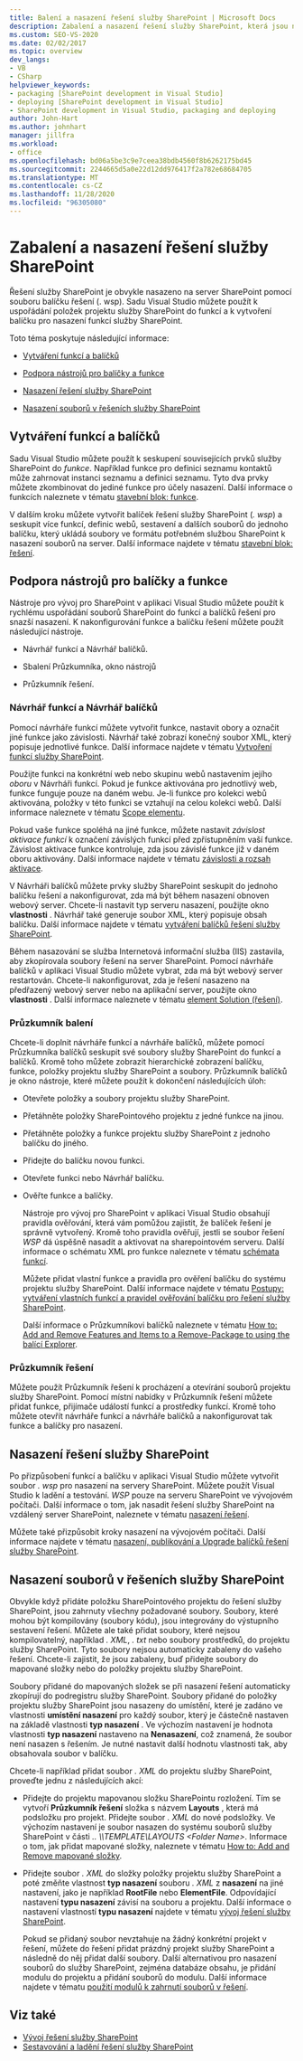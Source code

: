 ```yaml
---
title: Balení a nasazení řešení služby SharePoint | Microsoft Docs
description: Zabalení a nasazení řešení služby SharePoint, která jsou nasazena na server SharePoint pomocí souboru balíčku řešení (. wsp).
ms.custom: SEO-VS-2020
ms.date: 02/02/2017
ms.topic: overview
dev_langs:
- VB
- CSharp
helpviewer_keywords:
- packaging [SharePoint development in Visual Studio]
- deploying [SharePoint development in Visual Studio]
- SharePoint development in Visual Studio, packaging and deploying
author: John-Hart
ms.author: johnhart
manager: jillfra
ms.workload:
- office
ms.openlocfilehash: bd06a5be3c9e7ceea38bdb4560f8b6262175bd45
ms.sourcegitcommit: 2244665d5a0e22d12dd976417f2a782e68684705
ms.translationtype: MT
ms.contentlocale: cs-CZ
ms.lasthandoff: 11/28/2020
ms.locfileid: "96305080"
---
```

# <a name="package-and-deploy-sharepoint-solutions"></a>Zabalení a nasazení řešení služby SharePoint
  Řešení služby SharePoint je obvykle nasazeno na server SharePoint pomocí souboru balíčku řešení (. wsp). Sadu Visual Studio můžete použít k uspořádání položek projektu služby SharePoint do funkcí a k vytvoření balíčku pro nasazení funkcí služby SharePoint.

 Toto téma poskytuje následující informace:

- [Vytváření funkcí a balíčků](#create-features-and-packages)

- [Podpora nástrojů pro balíčky a funkce](#feature-and-packaging-tool-support)

- [Nasazení řešení služby SharePoint](#deploy-sharepoint-solutions)

- [Nasazení souborů v řešeních služby SharePoint](#deploy-files-in-sharepoint-solutions)

## <a name="create-features-and-packages"></a>Vytváření funkcí a balíčků
 Sadu Visual Studio můžete použít k seskupení souvisejících prvků služby SharePoint do *funkce*. Například funkce pro definici seznamu kontaktů může zahrnovat instanci seznamu a definici seznamu. Tyto dva prvky můžete zkombinovat do jediné funkce pro účely nasazení. Další informace o funkcích naleznete v tématu [stavební blok: funkce](/previous-versions/office/developer/sharepoint-2010/ee537350(v=office.14)).

 V dalším kroku můžete vytvořit balíček řešení služby SharePoint (*. wsp*) a seskupit více funkcí, definic webů, sestavení a dalších souborů do jednoho balíčku, který ukládá soubory ve formátu potřebném službou SharePoint k nasazení souborů na server. Další informace najdete v tématu [stavební blok: řešení](/previous-versions/office/developer/sharepoint-2010/ee537008(v=office.14)).

## <a name="feature-and-packaging-tool-support"></a>Podpora nástrojů pro balíčky a funkce
 Nástroje pro vývoj pro SharePoint v aplikaci Visual Studio můžete použít k rychlému uspořádání souborů SharePoint do funkcí a balíčků řešení pro snazší nasazení. K nakonfigurování funkce a balíčku řešení můžete použít následující nástroje.

- Návrhář funkcí a Návrhář balíčků.

- Sbalení Průzkumníka, okno nástrojů

- Průzkumník řešení.

### <a name="feature-designer-and-package-designer"></a>Návrhář funkcí a Návrhář balíčků
 Pomocí návrháře funkcí můžete vytvořit funkce, nastavit obory a označit jiné funkce jako závislosti. Návrhář také zobrazí konečný soubor XML, který popisuje jednotlivé funkce. Další informace najdete v tématu [Vytvoření funkcí služby SharePoint](../sharepoint/creating-sharepoint-features.md).

 Použijte funkci na konkrétní web nebo skupinu webů nastavením jejího *oboru* v Návrháři funkcí. Pokud je funkce aktivována pro jednotlivý web, funkce funguje pouze na daném webu. Je-li funkce pro kolekci webů aktivována, položky v této funkci se vztahují na celou kolekci webů. Další informace naleznete v tématu [Scope elementu](/previous-versions/office/developer/sharepoint-2010/ms476615(v=office.14)).

 Pokud vaše funkce spoléhá na jiné funkce, můžete nastavit *závislost aktivace funkcí* k označení závislých funkcí před zpřístupněním vaší funkce. Závislost aktivace funkce kontroluje, zda jsou závislé funkce již v daném oboru aktivovány. Další informace najdete v tématu [závislosti a rozsah aktivace](/previous-versions/office/developer/sharepoint-2010/aa543162(v=office.14)).

 V Návrháři balíčků můžete prvky služby SharePoint seskupit do jednoho balíčku řešení a nakonfigurovat, zda má být během nasazení obnoven webový server. Chcete-li nastavit typ serveru nasazení, použijte okno **vlastnosti** . Návrhář také generuje soubor XML, který popisuje obsah balíčku. Další informace najdete v tématu [vytváření balíčků řešení služby SharePoint](../sharepoint/creating-sharepoint-solution-packages.md).

 Během nasazování se služba Internetová informační služba (IIS) zastavila, aby zkopírovala soubory řešení na server SharePoint. Pomocí návrháře balíčků v aplikaci Visual Studio můžete vybrat, zda má být webový server restartován. Chcete-li nakonfigurovat, zda je řešení nasazeno na předřazený webový server nebo na aplikační server, použijte okno **vlastnosti** . Další informace naleznete v tématu [element Solution (řešení)](/previous-versions/office/developer/sharepoint-2010/ms412929(v=office.14)).

### <a name="packaging-explorer"></a>Průzkumník balení
 Chcete-li doplnit návrháře funkcí a návrháře balíčků, můžete pomocí Průzkumníka balíčků seskupit své soubory služby SharePoint do funkcí a balíčků. Kromě toho můžete zobrazit hierarchické zobrazení balíčku, funkce, položky projektu služby SharePoint a soubory. Průzkumník balíčků je okno nástroje, které můžete použít k dokončení následujících úloh:

- Otevřete položky a soubory projektu služby SharePoint.

- Přetáhněte položky SharePointového projektu z jedné funkce na jinou.

- Přetáhněte položky a funkce projektu služby SharePoint z jednoho balíčku do jiného.

- Přidejte do balíčku novou funkci.

- Otevřete funkci nebo Návrhář balíčku.

- Ověřte funkce a balíčky.

  Nástroje pro vývoj pro SharePoint v aplikaci Visual Studio obsahují pravidla ověřování, která vám pomůžou zajistit, že balíček řešení je správně vytvořený. Kromě toho pravidla ověřují, jestli se soubor řešení *WSP* dá úspěšně nasadit a aktivovat na sharepointovém serveru. Další informace o schématu XML pro funkce naleznete v tématu [schémata funkcí](/previous-versions/office/developer/sharepoint-2010/ms414322(v=office.14)).

  Můžete přidat vlastní funkce a pravidla pro ověření balíčku do systému projektu služby SharePoint. Další informace najdete v tématu [Postupy: vytváření vlastních funkcí a pravidel ověřování balíčku pro řešení služby SharePoint](../sharepoint/how-to-create-custom-feature-and-package-validation-rules-for-sharepoint-solutions.md).

  Další informace o Průzkumníkovi balíčků naleznete v tématu [How to: Add and Remove Features and Items to a Remove-Package to using the balící Explorer](../sharepoint/how-to-add-and-remove-features-and-items-to-a-package-by-using-the-packaging-explorer.md).

### <a name="solution-explorer"></a>Průzkumník řešení
 Můžete použít Průzkumník řešení k procházení a otevírání souborů projektu služby SharePoint. Pomocí místní nabídky v Průzkumník řešení můžete přidat funkce, přijímače událostí funkcí a prostředky funkcí. Kromě toho můžete otevřít návrháře funkcí a návrháře balíčků a nakonfigurovat tak funkce a balíčky pro nasazení.

## <a name="deploy-sharepoint-solutions"></a>Nasazení řešení služby SharePoint
 Po přizpůsobení funkcí a balíčku v aplikaci Visual Studio můžete vytvořit soubor *. wsp* pro nasazení na servery SharePoint. Můžete použít Visual Studio k ladění a testování. *WSP* pouze na serveru SharePoint ve vývojovém počítači. Další informace o tom, jak nasadit řešení služby SharePoint na vzdálený server SharePoint, naleznete v tématu [nasazení řešení](/previous-versions/office/developer/sharepoint-2010/aa544500(v=office.14)).

 Můžete také přizpůsobit kroky nasazení na vývojovém počítači. Další informace najdete v tématu [nasazení, publikování a Upgrade balíčků řešení služby SharePoint](../sharepoint/deploying-publishing-and-upgrading-sharepoint-solution-packages.md).

## <a name="deploy-files-in-sharepoint-solutions"></a>Nasazení souborů v řešeních služby SharePoint
 Obvykle když přidáte položku SharePointového projektu do řešení služby SharePoint, jsou zahrnuty všechny požadované soubory. Soubory, které mohou být kompilovány (soubory kódu), jsou integrovány do výstupního sestavení řešení. Můžete ale také přidat soubory, které nejsou kompilovatelný, například *. XML*, *. txt* nebo soubory prostředků, do projektu služby SharePoint. Tyto soubory nejsou automaticky zabaleny do vašeho řešení. Chcete-li zajistit, že jsou zabaleny, buď přidejte soubory do mapované složky nebo do položky projektu služby SharePoint.

 Soubory přidané do mapovaných složek se při nasazení řešení automaticky zkopírují do podregistru služby SharePoint. Soubory přidané do položky projektu služby SharePoint jsou nasazeny do umístění, které je zadáno ve vlastnosti **umístění nasazení** pro každý soubor, který je částečně nastaven na základě vlastnosti **typ nasazení** . Ve výchozím nastavení je hodnota vlastnosti **typ nasazení** nastaveno na **Nenasazení**, což znamená, že soubor není nasazen s řešením. Je nutné nastavit další hodnotu vlastnosti tak, aby obsahovala soubor v balíčku.

 Chcete-li například přidat soubor *. XML* do projektu služby SharePoint, proveďte jednu z následujících akcí:

- Přidejte do projektu mapovanou složku SharePointu rozložení. Tím se vytvoří **Průzkumník řešení** složka s názvem **Layouts** , která má podsložku pro projekt. Přidejte soubor *. XML* do nové podsložky. Ve výchozím nastavení je soubor nasazen do systému souborů služby SharePoint v části *.. \\\TEMPLATE\LAYOUTS \<Folder Name>*. Informace o tom, jak přidat mapované složky, naleznete v tématu [How to: Add and Remove mapované složky](../sharepoint/how-to-add-and-remove-mapped-folders.md).

- Přidejte soubor *. XML* do složky položky projektu služby SharePoint a poté změňte vlastnost **typ nasazení** souboru *. XML* z **nasazení** na jiné nastavení, jako je například **RootFile** nebo **ElementFile**. Odpovídající nastavení **typu nasazení** závisí na souboru a projektu. Další informace o nastavení vlastností **typu nasazení** najdete v tématu [vývoj řešení služby SharePoint](../sharepoint/developing-sharepoint-solutions.md).

  Pokud se přidaný soubor nevztahuje na žádný konkrétní projekt v řešení, můžete do řešení přidat prázdný projekt služby SharePoint a následně do něj přidat další soubory. Další alternativou pro nasazení souborů do služby SharePoint, zejména databáze obsahu, je přidání modulu do projektu a přidání souborů do modulu. Další informace najdete v tématu [použití modulů k zahrnutí souborů v řešení](../sharepoint/using-modules-to-include-files-in-the-solution.md).

## <a name="see-also"></a>Viz také
- [Vývoj řešení služby SharePoint](../sharepoint/developing-sharepoint-solutions.md)
- [Sestavování a ladění řešení služby SharePoint](../sharepoint/building-and-debugging-sharepoint-solutions.md)
